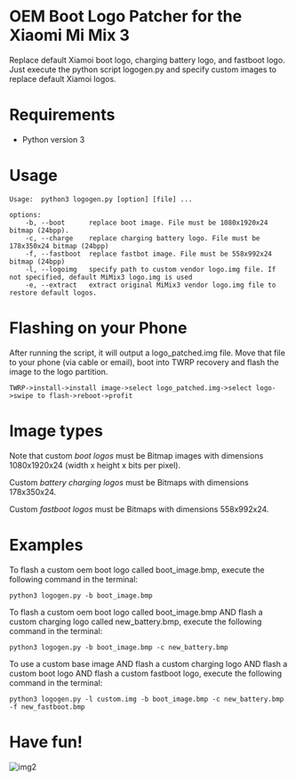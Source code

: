 # OEM Boot Logo Patcher for the Xiaomi Mi Mix 3
Replace default Xiamoi boot logo, charging battery logo, and fastboot logo. 
Just execute the python script logogen.py and specify custom images to replace default Xiamoi logos. 

# Requirements
- Python version 3

# Usage
```
Usage:  python3 logogen.py [option] [file] ... 

options: 
    -b, --boot      replace boot image. File must be 1080x1920x24 bitmap (24bpp). 
    -c, --charge    replace charging battery logo. File must be 178x350x24 bitmap (24bpp)
    -f, --fastboot  replace fastbot image. File must be 558x992x24 bitmap (24bpp)
    -l, --logoimg   specify path to custom vendor logo.img file. If not specified, default MiMix3 logo.img is used
    -e, --extract   extract original MiMix3 vendor logo.img file to restore default logos.
```

# Flashing on your Phone 
After running the script, it will output a logo_patched.img file. Move that file to your phone (via cable or email), boot into TWRP recovery and flash the image to the logo partition.
```
TWRP->install->install image->select logo_patched.img->select logo->swipe to flash->reboot->profit
```

# Image types
Note that custom _boot logos_ must be Bitmap images with dimensions 1080x1920x24 (width x height x bits per pixel).

Custom _battery charging logos_ must be Bitmaps with dimensions 178x350x24. 

Custom _fastboot logos_ must be Bitmaps with dimensions 558x992x24.

# Examples
To flash a custom oem boot logo called boot_image.bmp, execute the following command in the terminal:
```
python3 logogen.py -b boot_image.bmp 
```
To flash a custom oem boot logo called boot_image.bmp AND flash a custom charging logo called new_battery.bmp, execute the following command in the terminal:
```
python3 logogen.py -b boot_image.bmp -c new_battery.bmp 
```
To use a custom base image AND flash a custom charging logo AND flash a custom boot logo AND flash a custom fastboot logo, execute the following command in the terminal:
```
python3 logogen.py -l custom.img -b boot_image.bmp -c new_battery.bmp -f new_fastboot.bmp
```
# Have fun!
![img2](https://user-images.githubusercontent.com/10280490/52920042-03ce1500-32ce-11e9-9f03-3e529e3e46ae.jpg)
